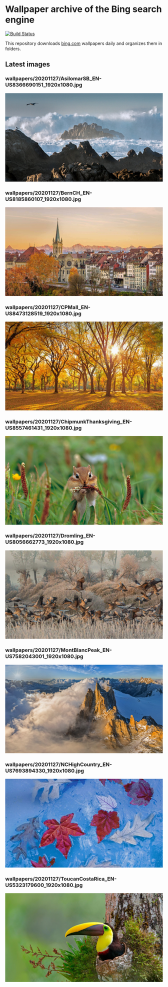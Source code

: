 # Wallpaper archive of the Bing search engine

[![Build Status](https://travis-ci.org/kijart/bing-daily-images-dl.svg?branch=wallpapers)](https://travis-ci.org/kijart/bing-daily-images-dl)

This repository downloads [bing.com](https://www.bing.com) wallpapers daily and organizes them in folders.

## Latest images

<!-- Wallpapers -->

### wallpapers/20201127/AsilomarSB_EN-US8366690151_1920x1080.jpg

![wallpapers/20201127/AsilomarSB_EN-US8366690151_1920x1080.jpg](wallpapers/20201127/AsilomarSB_EN-US8366690151_1920x1080.jpg)

### wallpapers/20201127/BernCH_EN-US8185860107_1920x1080.jpg

![wallpapers/20201127/BernCH_EN-US8185860107_1920x1080.jpg](wallpapers/20201127/BernCH_EN-US8185860107_1920x1080.jpg)

### wallpapers/20201127/CPMall_EN-US8473128519_1920x1080.jpg

![wallpapers/20201127/CPMall_EN-US8473128519_1920x1080.jpg](wallpapers/20201127/CPMall_EN-US8473128519_1920x1080.jpg)

### wallpapers/20201127/ChipmunkThanksgiving_EN-US8557461431_1920x1080.jpg

![wallpapers/20201127/ChipmunkThanksgiving_EN-US8557461431_1920x1080.jpg](wallpapers/20201127/ChipmunkThanksgiving_EN-US8557461431_1920x1080.jpg)

### wallpapers/20201127/Dromling_EN-US8056662773_1920x1080.jpg

![wallpapers/20201127/Dromling_EN-US8056662773_1920x1080.jpg](wallpapers/20201127/Dromling_EN-US8056662773_1920x1080.jpg)

### wallpapers/20201127/MontBlancPeak_EN-US7582043001_1920x1080.jpg

![wallpapers/20201127/MontBlancPeak_EN-US7582043001_1920x1080.jpg](wallpapers/20201127/MontBlancPeak_EN-US7582043001_1920x1080.jpg)

### wallpapers/20201127/NCHighCountry_EN-US7693894330_1920x1080.jpg

![wallpapers/20201127/NCHighCountry_EN-US7693894330_1920x1080.jpg](wallpapers/20201127/NCHighCountry_EN-US7693894330_1920x1080.jpg)

### wallpapers/20201127/ToucanCostaRica_EN-US5323179600_1920x1080.jpg

![wallpapers/20201127/ToucanCostaRica_EN-US5323179600_1920x1080.jpg](wallpapers/20201127/ToucanCostaRica_EN-US5323179600_1920x1080.jpg)

